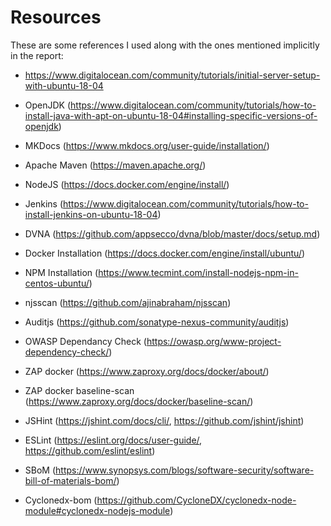 # Resources

These are some references I used along with the ones mentioned implicitly in the report:

- https://www.digitalocean.com/community/tutorials/initial-server-setup-with-ubuntu-18-04

- OpenJDK (https://www.digitalocean.com/community/tutorials/how-to-install-java-with-apt-on-ubuntu-18-04#installing-specific-versions-of-openjdk)
- MKDocs (https://www.mkdocs.org/user-guide/installation/)
- Apache Maven (https://maven.apache.org/)
- NodeJS (https://docs.docker.com/engine/install/)
- Jenkins (https://www.digitalocean.com/community/tutorials/how-to-install-jenkins-on-ubuntu-18-04)
- DVNA (https://github.com/appsecco/dvna/blob/master/docs/setup.md)
- Docker Installation (https://docs.docker.com/engine/install/ubuntu/)
- NPM Installation (https://www.tecmint.com/install-nodejs-npm-in-centos-ubuntu/)
- njsscan (https://github.com/ajinabraham/njsscan)
- Auditjs (https://github.com/sonatype-nexus-community/auditjs)
- OWASP Dependancy Check (https://owasp.org/www-project-dependency-check/)
- ZAP docker (https://www.zaproxy.org/docs/docker/about/)
- ZAP docker baseline-scan (https://www.zaproxy.org/docs/docker/baseline-scan/)
- JSHint (https://jshint.com/docs/cli/, https://github.com/jshint/jshint)
- ESLint (https://eslint.org/docs/user-guide/, https://github.com/eslint/eslint)
- SBoM (https://www.synopsys.com/blogs/software-security/software-bill-of-materials-bom/)
- Cyclonedx-bom (https://github.com/CycloneDX/cyclonedx-node-module#cyclonedx-nodejs-module)